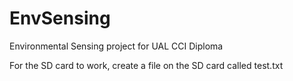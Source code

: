 # EnvSensing
Environmental Sensing project for UAL CCI Diploma

For the SD card to work, create a file on the SD card called test.txt
